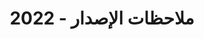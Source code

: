 ﻿---
title: ملاحظات الإصدار - 2022
type: docs
weight: 9
url: /ar/nodejsjava/release-notes/2022/
---
